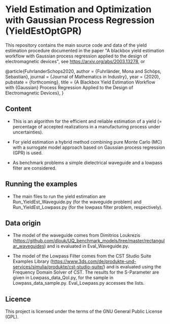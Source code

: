 # Yield Estimation and Optimization with Gaussian Process Regression (YieldEstOptGPR)

This repository contains the main source code and data of the yield estimation procedure documented in the paper "A blackbox yield estimation workflow with Gaussian process regression applied to the design of electromagnetic devices", see https://arxiv.org/abs/2003.13278, or

@article{FuhrlanderSchops2020,
	author = {Fuhrländer, Mona and Schöps, Sebastian},
	journal = {Journal of Mathematics in Industry},
	year = {2020},
	pubstate = {forthcoming},
	title = {A Blackbox Yield Estimation Workflow with {Gaussian} Process Regression Applied to the Design of Electromagnetic Devices},
}


## Content

- This is an algorithm for the efficient and reliable estimation of a yield (= percentage of accepted realizations in a manufacturing process under uncertainties).

- For yield estimation a hybrid method combining pure Monte Carlo (MC) with a surrogate model approach based on Gaussian process regression (GPR) is used.

- As benchmark problems a simple dielectrical waveguide and a lowpass filter are considered.


## Running the examples

- The main files to run the yield estimation are Run_YieldEst_Waveguide.py (for the waveguide problem) and Run_YieldEst_Lowpass.py (for the lowpass filter problem, respectively).


## Data origin

- The model of the waveguide comes from Dimitrios Loukrezis (https://github.com/dlouk/UQ_benchmark_models/tree/master/rectangular_waveguides) and is evaluated in Eval_Waveguide.py.

- The model of the Lowpass Filter comes from the CST Studio Suite Examples Library (https://www.3ds.com/de/produkte-und-services/simulia/produkte/cst-studio-suite/) and is evaluated using the Frequency Domain Solver of CST. The results for the S-Parameter are given in Lowpass_data_QoI.py, for the sample in Lowpass_data_sample.py. Eval_Lowpass.py accesses the lists.

## Licence

This project is licensed under the terms of the GNU General Public License (GPL).
